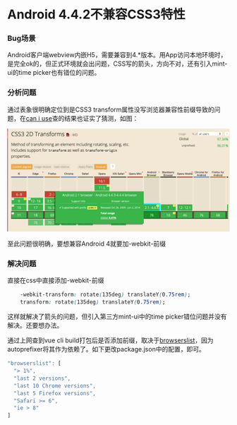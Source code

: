 # Android 4.4.2不兼容CSS3特性

### Bug场景

Android客户端webview内嵌H5，需要兼容到4.*版本。用App访问本地环境时，是完全ok的，但正式环境就会出问题，CSS写的箭头，方向不对，还有引入mint-ui的time picker也有错位的问题。

### 分析问题

通过表象很明确定位到是CSS3 transform属性没写浏览器兼容性前缀导致的问题，在[can i use](https://caniuse.com/)查的结果也证实了猜测，如图：

![transform](./images/transform.png)

至此问题很明确，要想兼容Android 4就要加-webkit-前缀

### 解决问题

直接在css中直接添加-webkit-前缀

```css
    -webkit-transform: rotate(135deg) translateY(0.75rem);
    transform: rotate(135deg) translateY(0.75rem);
```

这样就解决了箭头的问题，但引入第三方mint-ui中的time picker错位问题并没有解决。还要想办法。

通过上网查到vue cli build打包后是否添加前缀，取决于[browserslist](https://github.com/browserslist/browserslist)，因为autoprefixer将其作为依赖了。如下更改package.json中的配置，即可。

```js
"browserslist": [
  "> 1%",
  "last 2 versions",
  "last 10 Chrome versions",
  "last 5 Firefox versions",
  "Safari >= 6",
  "ie > 8"
]
```